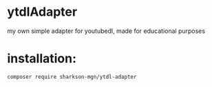 # ytdlAdapter
my own simple adapter for youtubedl, made for educational purposes


# installation:
```
composer require sharkson-mgn/ytdl-adapter
```
